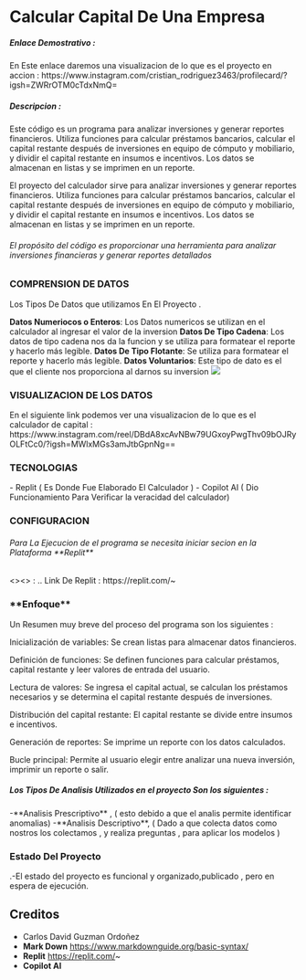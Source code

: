 <h1> Calcular Capital De Una Empresa</h1>

<h5>Enlace Demostrativo :</h5>
En Este enlace daremos una visualizacion de lo que es el proyecto en accion : https://www.instagram.com/cristian_rodriguez3463/profilecard/?igsh=ZWRrOTM0cTdxNmQ=

<h5>Descripcion :</h5>
Este código es un programa para analizar inversiones y generar reportes financieros. Utiliza funciones para calcular préstamos bancarios, calcular el capital restante después de inversiones en equipo de cómputo y mobiliario, y dividir el capital restante en insumos e incentivos. Los datos se almacenan en listas y se imprimen en un reporte.

El proyecto del calculador sirve  para analizar inversiones y generar reportes financieros. Utiliza funciones para calcular préstamos bancarios, calcular el capital restante después de inversiones en equipo de cómputo y mobiliario, y dividir el capital restante en insumos e incentivos. Los datos se almacenan en listas y se imprimen en un reporte.

<h6>El propósito del código es proporcionar una herramienta para analizar inversiones financieras y generar reportes detallados </h6>
 

<h3>COMPRENSION DE DATOS  </h3>
<p>Los Tipos De Datos que utilizamos En El Proyecto .</p>

**Datos Numeriocos o Enteros**: Los Datos numericos se utilizan en el calculador al ingresar el valor de la inversion 
**Datos De Tipo Cadena**: Los datos de tipo cadena nos da la funcion y se utiliza para formatear el reporte y hacerlo más legible.
**Datos  De Tipo Flotante**:  Se utiliza para formatear el reporte y hacerlo más legible.
**Datos Voluntarios**: Este tipo de dato es el que el cliente nos proporciona al darnos su inversion
![](https://www.google.com/url?sa=i&url=https%3A%2F%2Ffacturama.mx%2Fblog%2Fcapital-financiero%2F&psig=AOvVaw0Jf20DuaxQ8eISzk9JdOaM&ust=1729745809378000&source=images&cd=vfe&opi=89978449&ved=0CBQQjRxqFwoTCICis7rbo4kDFQAAAAAdAAAAABAE)

<h3>VISUALIZACION  DE LOS  DATOS  </h3>
En el siguiente link podemos ver una visualizacion de lo que es el calculador de capital : https://www.instagram.com/reel/DBdA8xcAvNBw79UGxoyPwgThv09bOJRyOLFtCc0/?igsh=MWlxMGs3amJtbGpnNg==

<h3>TECNOLOGIAS</h3>
- Replit ( Es  Donde Fue Elaborado El Calculador )
- Copilot AI ( Dio Funcionamiento Para Verificar la veracidad del calculador)

<h3>CONFIGURACION</h3>
<h6>Para La Ejecucion de el programa se necesita iniciar secion en la Plataforma **Replit** </h6>
 <><> : </></>.. Link De Replit : https://replit.com/~


 <h3>**Enfoque**</h3>
  Un Resumen muy breve del proceso del programa son los siguientes :
  
Inicialización de variables: Se crean listas para almacenar datos financieros.

Definición de funciones: Se definen funciones para calcular préstamos, capital restante y leer valores de entrada del usuario.

Lectura de valores: Se ingresa el capital actual, se calculan los préstamos necesarios y se determina el capital restante después de inversiones.

Distribución del capital restante: El capital restante se divide entre insumos e incentivos.

Generación de reportes: Se imprime un reporte con los datos calculados.

Bucle principal: Permite al usuario elegir entre analizar una nueva inversión, imprimir un reporte o salir.

<h5>Los Tipos De Analisis Utilizados en el proyecto  Son los siguientes  :</h5>
 -**Analisis Prescriptivo** , ( esto debido a que el analis permite identificar  anomalias)
 -**Analisis Descriptivo**, ( Dado a que colecta datos como nostros los colectamos , y realiza preguntas , para aplicar los modelos ) 




<h3>Estado Del Proyecto  </h3>

.-El estado del proyecto es funcional y organizado,publicado ,  pero en espera de ejecución.



<h2>Creditos </h2>

- Carlos David Guzman Ordoñez
- **Mark Down**  https://www.markdownguide.org/basic-syntax/
- **Replit**  https://replit.com/~
- **Copilot AI**











